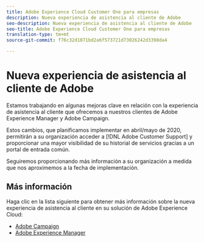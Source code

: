 ```yaml
---
title: Adobe Experience Cloud Customer One para empresas
description: Nueva experiencia de asistencia al cliente de Adobe
seo-description: Nueva experiencia de asistencia al cliente de Adobe
seo-title: Adobe Experience Cloud Customer One para empresas
translation-type: tm+mt
source-git-commit: f76c32d1071bd2a6f573721d73026242d3398da4

---
```



# Nueva experiencia de asistencia al cliente de Adobe

Estamos trabajando en algunas mejoras clave en relación con la experiencia de asistencia al cliente que ofrecemos a nuestros clientes de Adobe Experience Manager y Adobe Campaign.

Estos cambios, que planificamos implementar en abril/mayo de 2020, permitirán a su organización acceder a [!DNL Adobe Customer Support] y proporcionar una mayor visibilidad de su historial de servicios gracias a un portal de entrada común.

Seguiremos proporcionando más información a su organización a medida que nos aproximemos a la fecha de implementación.

## Más información

Haga clic en la lista siguiente para obtener más información sobre la nueva experiencia de asistencia al cliente en su solución de Adobe Experience Cloud:

* [Adobe Campaign](campaign-list.md)
* [Adobe Experience Manager](aem-list.md)
